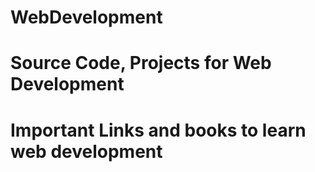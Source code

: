# WebDevelopment
# Source Code, Projects for Web Development 
# Important Links and books to learn web development
